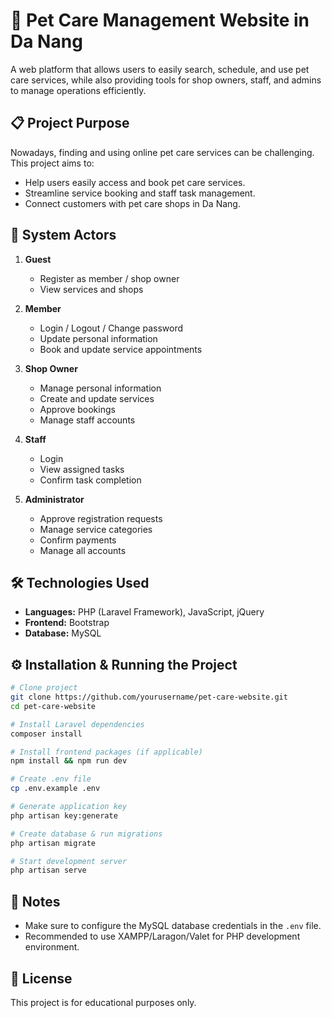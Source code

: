 
# 🐾 Pet Care Management Website in Da Nang

A web platform that allows users to easily search, schedule, and use pet care services, while also providing tools for shop owners, staff, and admins to manage operations efficiently.

## 📋 Project Purpose

Nowadays, finding and using online pet care services can be challenging. This project aims to:
- Help users easily access and book pet care services.
- Streamline service booking and staff task management.
- Connect customers with pet care shops in Da Nang.

## 👥 System Actors

1. **Guest**
   - Register as member / shop owner
   - View services and shops

2. **Member**
   - Login / Logout / Change password
   - Update personal information
   - Book and update service appointments

3. **Shop Owner**
   - Manage personal information
   - Create and update services
   - Approve bookings
   - Manage staff accounts

4. **Staff**
   - Login
   - View assigned tasks
   - Confirm task completion

5. **Administrator**
   - Approve registration requests
   - Manage service categories
   - Confirm payments
   - Manage all accounts

## 🛠️ Technologies Used

- **Languages:** PHP (Laravel Framework), JavaScript, jQuery  
- **Frontend:** Bootstrap  
- **Database:** MySQL

## ⚙️ Installation & Running the Project

```bash
# Clone project
git clone https://github.com/yourusername/pet-care-website.git
cd pet-care-website

# Install Laravel dependencies
composer install

# Install frontend packages (if applicable)
npm install && npm run dev

# Create .env file
cp .env.example .env

# Generate application key
php artisan key:generate

# Create database & run migrations
php artisan migrate

# Start development server
php artisan serve
```

## 📌 Notes

- Make sure to configure the MySQL database credentials in the `.env` file.
- Recommended to use XAMPP/Laragon/Valet for PHP development environment.

## 📄 License

This project is for educational purposes only.
